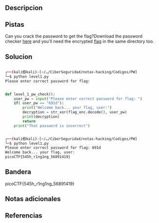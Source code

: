 
## Descripcion

## Pistas

Can you crack the password to get the flag?Download the password checker [here](https://artifacts.picoctf.net/c/10/level1.py) and you'll need the encrypted [flag](https://artifacts.picoctf.net/c/10/level1.flag.txt.enc) in the same directory too.

## Solucion
``` bash 

┌──(kali㉿kali)-[~/…/CiberSeguridad/notas-hacking/Codigos/PW]
└─$ python level1.py
Please enter correct password for flag: 

```

``` python 

def level_1_pw_check():
    user_pw = input("Please enter correct password for flag: ")
    if( user_pw == "691d"):
        print("Welcome back... your flag, user:")
        decryption = str_xor(flag_enc.decode(), user_pw)
        print(decryption)
        return
    print("That password is incorrect")

```

``` bash

┌──(kali㉿kali)-[~/…/CiberSeguridad/notas-hacking/Codigos/PW]
└─$ python level1.py
Please enter correct password for flag: 691d
Welcome back... your flag, user:
picoCTF{545h_r1ng1ng_56891419}

```

## Bandera
picoCTF{545h_r1ng1ng_56891419}

## Notas adicionales


## Referencias